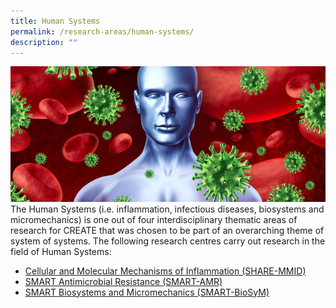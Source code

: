 ```yaml
---
title: Human Systems
permalink: /research-areas/human-systems/
description: ""
---
```

![](/images/Research%20Areas/humansystem_inner2b5ca91ee16462aab381ff0000b1bb86.jpg)
The Human Systems (i.e. inflammation, infectious diseases, biosystems and micromechanics) is one out of four interdisciplinary thematic areas of research for CREATE that was chosen to be part of an overarching theme of system of systems. The following research centres carry out research in the field of Human Systems:

*   [Cellular and Molecular Mechanisms of Inflammation (SHARE-MMID)](https://share.create.edu.sg/about-create/research-centres/nus-huj-create/)
*   [SMART Antimicrobial Resistance (SMART-AMR)](https://smart.create.edu.sg/about-create/research-centres/smart/)
*   [SMART Biosystems and Micromechanics (SMART-BioSyM)](https://smart.create.edu.sg/about-create/research-centres/smart/)